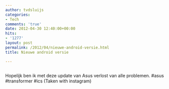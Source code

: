 ```yaml
---
author: tvdsluijs
categories:
- Tech
comments: 'true'
date: 2012-04-30 12:40:00+00:00
hits:
- '1277'
layout: post
permalink: /2012/04/nieuwe-android-versie.html
title: Nieuwe android versie

---
```

<div>
  <img alt="" src="https://vandersluijs.resultants-e.nl/2012/04/tumblr_m3adjxjEXW1rpqrb1o1_1280-300x300.jpg" />
</div>

Hopelijk ben ik met deze update van Asus verlost van alle problemen. #asus #transformer #ics (Taken with instagram)